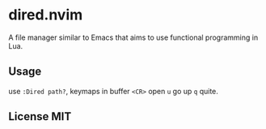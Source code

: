 # dired.nvim

A file manager similar to Emacs that aims to use functional programming in Lua.


## Usage

use `:Dired path?`, keymaps in buffer `<CR>` open `u` go up `q` quite.


## License MIT

